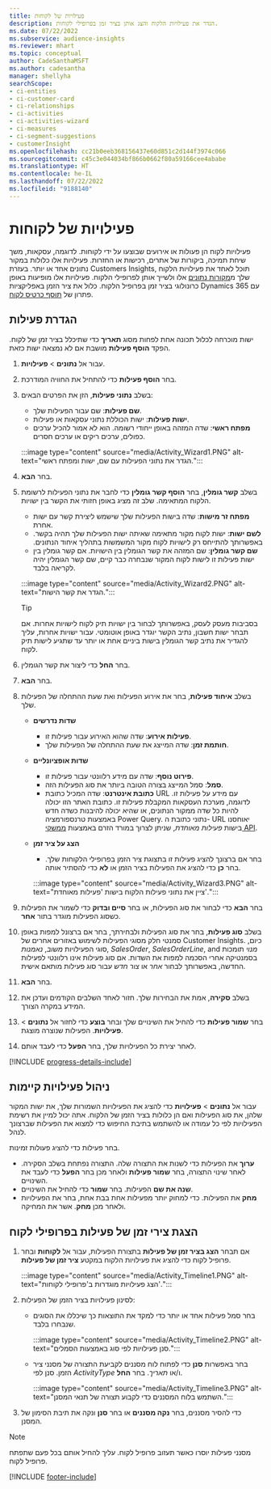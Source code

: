 ```yaml
---
title: פעילויות של לקוחות
description: הגדר את פעילויות הלקוח והצג אותן בציר זמן בפרופילי לקוחות.
ms.date: 07/22/2022
ms.subservice: audience-insights
ms.reviewer: mhart
ms.topic: conceptual
author: CadeSanthaMSFT
ms.author: cadesantha
manager: shellyha
searchScope:
- ci-entities
- ci-customer-card
- ci-relationships
- ci-activities
- ci-activities-wizard
- ci-measures
- ci-segment-suggestions
- customerInsight
ms.openlocfilehash: cc21b0eeb368156437e60d851c2d144f3974c066
ms.sourcegitcommit: c45c3e044034bf866b0662f80a59166cee4ababe
ms.translationtype: HT
ms.contentlocale: he-IL
ms.lasthandoff: 07/22/2022
ms.locfileid: "9188140"
---
```

# <a name="customer-activities"></a>פעילויות של לקוחות

פעילויות לקוח הן פעולות או אירועים שבוצעו על ידי לקוחות. לדוגמה, עסקאות, משך שיחת תמיכה, ביקורות של אתרים, רכישות או החזרות. פעילויות אלו כלולות במקור נתונים אחד או יותר. בעזרת Customers Insights, תוכל לאחד את פעילויות הלקוח שלך מ[מקורות נתונים](data-sources.md) אלו ולשייך אותן לפרופילי הלקוח. פעילויות אלו מופיעות באופן כרונולוגי בציר זמן בפרופיל הלקוח. כלול את ציר הזמן באפליקציות Dynamics 365 עם פתרון של [תוסף כרטיס לקוח](customer-card-add-in.md).

## <a name="define-an-activity"></a>הגדרת פעילות

ישות מוכרחה לכלול תכונה אחת לפחות מסוג **תאריך** כדי שתיכלל בציר זמן של לקוח. הפקד **הוסף פעילות** מושבת אם לא נמצאה ישות כזאת.

1. עבור אל **נתונים** > **פעילויות**.

1. בחר **הוסף פעילות** כדי להתחיל את החוויה המודרכת.

1. בשלב **‏‫נתוני פעילות‬**, הזן את הפרטים הבאים:

   - **שם פעילות**: שם עבור הפעילות שלך.
   - **ישות פעילות**: ישות הכוללת נתוני עסקאות או פעילות.
   - **מפתח ראשי**: שדה המזהה באופן ייחודי רשומה. הוא לא אמור להכיל ערכים כפולים, ערכים ריקים או ערכים חסרים.

   :::image type="content" source="media/Activity_Wizard1.PNG" alt-text="הגדר את נתוני הפעילות עם שם, ישות ומפתח ראשי.":::

1. בחר **הבא**.

1. בשלב **קשר גומלין**, בחר **הוסף קשר גומלין** כדי לחבר את נתוני הפעילות לרשומת הלקוח המתאימה. שלב זה מציג באופן חזותי את הקשר בין ישויות.  

   - **מפתח זר מישות**: שדה בישות הפעילות שלך שישמש ליצירת קשר עם ישות אחרת.
   - **‏‫לשם ישות**: ישות לקוח מקור מתאימה שאיתה ישות הפעילות שלך תהיה בקשר. באפשרותך להתייחס רק לישויות לקוח מקור המשמשות בתהליך איחוד הנתונים.
   - **שם קשר גומלין**: שם המזהה את קשר הגומלין בין הישויות. אם קשר גומלין בין ישות פעילות זו לישות לקוח המקור שנבחרה כבר קיים, שם קשר הגומלין יהיה לקריאה בלבד.

   :::image type="content" source="media/Activity_Wizard2.PNG" alt-text="הגדר את קשר הישות.":::

   > [!TIP]
   > בסביבות מעסק לעסק, באפשרותך לבחור בין ישויות תיק לקוח לישויות אחרות. אם תבחר ישות חשבון, נתיב הקשר יוגדר באופן אוטומטי. עבור ישויות אחרות, עליך להגדיר את נתיב קשר הגומלין בישות ביניים אחת או יותר עד שתגיע לישות תיק לקוח.

1. בחר **החל** כדי ליצור את קשר הגומלין.

1. בחר **הבא**.

1. בשלב **איחוד פעילות**, בחר את אירוע הפעילות ואת שעת ההתחלה של הפעילות שלך.
   - **שדות נדרשים**
      - **פעילות אירוע**: שדה שהוא האירוע עבור פעילות זו.
      - **חותמת זמן**: שדה המייצג את שעת ההתחלה של הפעילות שלך.

   - **שדות אופציונליים**
      - **פירוט נוסף**: שדה עם מידע רלוונטי עבור פעילות זו.
      - **סמל**: סמל המייצג בצורה הטובה ביותר את סוג הפעילות הזה.
      - **כתובת אינטרנט**: שדה המכיל כתובת URL עם מידע על פעילות זו. לדוגמה, מערכת העסקאות המקבלת פעילות זו. כתובת האתר הזו יכולה להיות כל שדה ממקור הנתונים, או שהיא יכולה להיבנות כשדה חדש באמצעות טרנספורמציה Power Query. נתוני כתובת ה- URL יאוחסנו בישות *פעילות מאוחדת*, שניתן לצרוך במורד הזרם באמצעות [ממשקי API](apis.md).

   - **הצג על ציר זמן**
      - בחר אם ברצונך להציג פעילות זו בתצוגת ציר הזמן בפרופילי הלקוחות שלך. בחר **כן** כדי להציג את הפעילות בציר הזמן או **לא** כדי להסתיר אותה.

      :::image type="content" source="media/Activity_Wizard3.PNG" alt-text="ציין את נתוני פעילות הלקוח בישות 'פעילות מאוחדת'.":::

1. בחר **הבא** כדי לבחור את סוג הפעילות, או בחר **סיים ובדוק** כדי לשמור את הפעילות כשסוג הפעילות מוגדר בתור **אחר**.

1. בשלב **סוג פעילות**, בחר את סוג הפעילות ולבחירתך, בחר אם ברצונל למפות באופן סמנטי חלק מסוגי הפעילות לשימוש באזורים אחרים של Customer Insights. כיום, סוגי הפעילויות *משוב*, *נאמנות*, *SalesOrder*, *SalesOrderLine*, and *מנוי* תומכות בסמנטיקה אחרי הסכמה למפות את השדות. אם סוג פעילות אינו רלוונטי לפעילות החדשה, באפשרותך לבחור *אחר* או *צור חדש* עבור סוג פעילות מותאם אישית.

1. בחר **הבא**.

1. בשלב **סקירה**, אמת את הבחירות שלך. חזור לאחד השלבים הקודמים ועדכן את המידע במקרה הצורך.

1. בחר **שמור פעילות** כדי להחיל את השינויים שלך ובחר **בוצע** כדי לחזור אל **נתונים** > **פעילויות**. הפעילות שנוצרה מוצגת.

1. לאחר יצירת כל הפעילויות שלך, בחר **הפעל** כדי לעבד אותם.

[!INCLUDE [progress-details-include](includes/progress-details-pane.md)]

## <a name="manage-existing-activities"></a>ניהול פעילויות קיימות

עבור אל **נתונים** > **פעילויות** כדי להציג את הפעילויות השמורות שלך, את ישות המקור שלהן, את סוג הפעילות ואם הן כלולות בציר הזמן של הלקוח. אתה יכול למיין את רשימת הפעילויות לפי כל עמודה או להשתמש בתיבת החיפוש כדי למצוא את הפעילות שברצונך לנהל.

בחר פעילות כדי להציג פעולות זמינות.

- **ערוך** את הפעילות כדי לשנות את התצורה שלה. התצורה נפתחת בשלב הסקירה. לאחר שינוי התצורה, בחר **שמור פעילות** ולאחר מכן בחר **הפעל** כדי לעבד את השינויים.
- **שנה את שם** הפעילות. בחר **שמור** כדי להחיל את השינויים.
- **מחק** את הפעילות. כדי למחוק יותר מפעילות אחת בבת אחת, בחר את הפעילויות ולאחר מכן **מחק**. אשר את המחיקה.

## <a name="view-activity-timelines-on-customer-profiles"></a>הצגת צירי זמן של פעילות בפרופילי לקוח

1. אם תבחר **הצג בציר זמן של פעילות** בתצורת הפעילות, עבור אל **לקוחות** ובחר פרופיל לקוח כדי להציג את פעילויות הלקוח במקטע **ציר זמן של פעילות**.

   :::image type="content" source="media/Activity_Timeline1.PNG" alt-text="הצג פעילויות מוגדרות ב'פרופילי לקוחות'.":::

1. לסינון פעילויות בציר הזמן של הפעילות:

   - בחר סמל פעילות אחד או יותר כדי למקד את התוצאות כך שיכללו את הסוגים שנבחרו בלבד.

     :::image type="content" source="media/Activity_Timeline2.PNG" alt-text="סנן פעילויות לפי סוג באמצעות הסמלים.":::

   - בחר באפשרות **סנן** כדי לפתוח לוח מסננים לקביעת התצורה של מסנני ציר הזמן. סנן לפי *ActivityType* ו/או *תאריך*. בחר **החל**.

     :::image type="content" source="media/Activity_Timeline3.PNG" alt-text="השתמש בלוח המסננים כדי לקבוע תצורה של תנאי המסנן.":::

1. כדי להסיר מסננים, בחר **נקה מסננים** או בחר **סנן** ונקה את תיבת הסימון של המסנן.

> [!NOTE]
> מסנני פעילות יוסרו כאשר תעזוב פרופיל לקוח. עליך להחיל אותם בכל פעם שתפתח פרופיל לקוח.

[!INCLUDE [footer-include](includes/footer-banner.md)]
